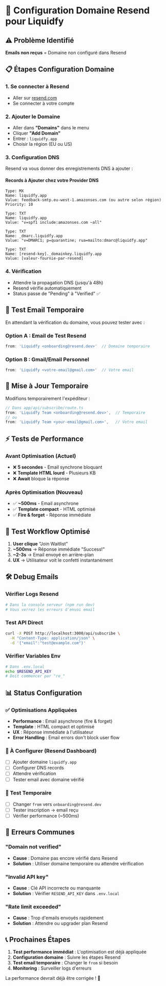 # 🚀 Configuration Domaine Resend pour Liquidfy

## ⚠️ Problème Identifié

**Emails non reçus** = Domaine non configuré dans Resend

## 📋 Étapes Configuration Domaine

### 1. Se connecter à Resend
- Aller sur [resend.com](https://resend.com)
- Se connecter à votre compte

### 2. Ajouter le Domaine
- Aller dans **"Domains"** dans le menu
- Cliquer **"Add Domain"**
- Entrer : `liquidfy.app`
- Choisir la région (EU ou US)

### 3. Configuration DNS
Resend va vous donner des enregistrements DNS à ajouter :

#### Records à Ajouter chez votre Provider DNS
```
Type: MX
Name: liquidfy.app
Value: feedback-smtp.eu-west-1.amazonses.com (ou autre selon région)
Priority: 10

Type: TXT  
Name: liquidfy.app
Value: "v=spf1 include:amazonses.com ~all"

Type: TXT
Name: _dmarc.liquidfy.app  
Value: "v=DMARC1; p=quarantine; rua=mailto:dmarc@liquidfy.app"

Type: TXT
Name: [resend-key]._domainkey.liquidfy.app
Value: [valeur-fournie-par-resend]
```

### 4. Vérification
- Attendre la propagation DNS (jusqu'à 48h)
- Resend vérifie automatiquement
- Status passe de "Pending" à "Verified" ✅

## 🧪 Test Email Temporaire

En attendant la vérification du domaine, vous pouvez tester avec :

### Option A : Email de Test Resend
```typescript
from: 'Liquidfy <onboarding@resend.dev>'  // Domaine temporaire
```

### Option B : Gmail/Email Personnel  
```typescript
from: 'Liquidfy <votre-email@gmail.com>'  // Votre email
```

## 🔧 Mise à Jour Temporaire

Modifions temporairement l'expéditeur :

```typescript
// Dans app/api/subscribe/route.ts
from: 'Liquidfy Team <onboarding@resend.dev>',  // Temporaire
// ou
from: 'Liquidfy Team <your-email@gmail.com>',   // Votre email
```

## ⚡ Tests de Performance

### Avant Optimisation (Actuel)
- ❌ **5 secondes** - Email synchrone bloquant
- ❌ **Template HTML lourd** - Plusieurs KB
- ❌ **Await** bloque la réponse

### Après Optimisation (Nouveau)
- ✅ **~500ms** - Email asynchrone 
- ✅ **Template compact** - HTML optimisé
- ✅ **Fire & forget** - Réponse immédiate

## 📱 Test Workflow Optimisé

1. **User clique** "Join Waitlist"
2. **~500ms** → Réponse immédiate "Success!"
3. **~2-3s** → Email envoyé en arrière-plan
4. **UX** → Utilisateur voit le confetti instantanément

## 🛠️ Debug Emails

### Vérifier Logs Resend
```bash
# Dans la console serveur (npm run dev)
# Vous verrez les erreurs d'envoi email
```

### Test API Direct
```bash
curl -X POST http://localhost:3000/api/subscribe \
  -H "Content-Type: application/json" \
  -d '{"email":"test@example.com"}'
```

### Vérifier Variables Env
```bash
# Dans .env.local
echo $RESEND_API_KEY
# Doit commencer par "re_"
```

## 📊 Status Configuration

### ✅ Optimisations Appliquées
- **Performance** : Email asynchrone (fire & forget)
- **Template** : HTML compact et optimisé
- **UX** : Réponse immédiate à l'utilisateur
- **Error Handling** : Email errors don't block user flow

### 🔄 À Configurer (Resend Dashboard)
- [ ] Ajouter domaine `liquidfy.app`
- [ ] Configurer DNS records
- [ ] Attendre vérification
- [ ] Tester email avec domaine vérifié

### 🎯 Test Temporaire
- [ ] Changer `from` vers `onboarding@resend.dev`
- [ ] Tester inscription → email reçu
- [ ] Vérifier performance (~500ms)

## 🚨 Erreurs Communes

### "Domain not verified"
- **Cause** : Domaine pas encore vérifié dans Resend
- **Solution** : Utiliser domaine temporaire ou attendre vérification

### "Invalid API key"
- **Cause** : Clé API incorrecte ou manquante
- **Solution** : Vérifier `RESEND_API_KEY` dans `.env.local`

### "Rate limit exceeded"
- **Cause** : Trop d'emails envoyés rapidement
- **Solution** : Attendre ou upgrader plan Resend

## 📞 Prochaines Étapes

1. **Test performance immédiat** : L'optimisation est déjà appliquée
2. **Configuration domaine** : Suivre les étapes Resend
3. **Test email temporaire** : Changer le `from` si besoin
4. **Monitoring** : Surveiller logs d'erreurs

La performance devrait déjà être corrigée ! 🚀 